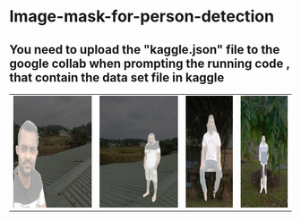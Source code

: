 # Image-mask-for-person-detection

## You need to upload the "kaggle.json" file to the google collab when prompting the running code , that contain the data set file in kaggle

<table width="50%">
  <tr>
    <td>
      <img SRC="https://github.com/HansamalDharmananda/Image-mask-for-person-detection/blob/main/Images/IMG_6390.JPG" width="250" height="200">
    </td>
    <td>
      <img SRC="https://github.com/HansamalDharmananda/Image-mask-for-person-detection/blob/main/Images/IMG_6416.JPG" width="250" height="200">
    </td>
    <td>
      <img SRC="https://github.com/HansamalDharmananda/Image-mask-for-person-detection/blob/main/Images/IMG_6752.JPG" idth="250" height="200">
    </td>
    <td>
      <img SRC="https://github.com/HansamalDharmananda/Image-mask-for-person-detection/blob/main/Images/IMG_8213.JPG" idth="250" height="200">
    </td>
  </tr>
</table>




